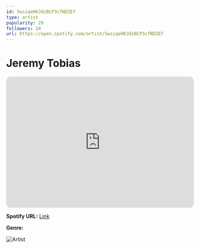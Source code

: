 ```yaml
---
id: 5wsiqeHKJdzBCP3cfNDZEf
type: artist
popularity: 29
followers: 24
url: https://open.spotify.com/artist/5wsiqeHKJdzBCP3cfNDZEf
---
```

# Jeremy Tobias

<iframe style="border-radius:12px" src="https://open.spotify.com/embed/artist/5wsiqeHKJdzBCP3cfNDZEf" width="100%" height="352" frameBorder="0" allowfullscreen="" allow="autoplay; clipboard-write; encrypted-media; fullscreen; picture-in-picture" loading="lazy"></iframe>

**Spotify URL:** [Link](https://open.spotify.com/artist/5wsiqeHKJdzBCP3cfNDZEf)

**Genre:** 

![Artist](https://i.scdn.co/image/ab67616d0000b273467d4edfd866dce20c30c679)
